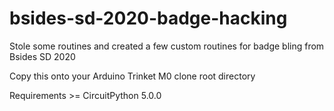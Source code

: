 # bsides-sd-2020-badge-hacking
Stole some routines and created a few custom routines for badge bling from Bsides SD 2020

Copy this onto your Arduino Trinket M0 clone root directory

Requirements >= CircuitPython 5.0.0
